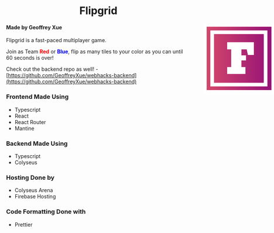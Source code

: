 <div align="center">
<h1><b>Flipgrid</b></h1>
  <img src="./public/logo192.png" style="position:absolute; right:0"></img>
</div>

#### Made by Geoffrey Xue

Flipgrid is a fast-paced multiplayer game.

Join as Team <span style="color:red">**Red**</span> or <span style="color:blue">**Blue**</span>, flip as many tiles to your color as you can until 60 seconds is over!

Check out the backend repo as well! - [https://github.com/GeoffreyXue/webhacks-backend](https://github.com/GeoffreyXue/webhacks-backend)

### Frontend Made Using

-   Typescript
-   React
-   React Router
-   Mantine

### Backend Made Using

-   Typescript
-   Colyseus

### Hosting Done by

-   Colyseus Arena
-   Firebase Hosting

### Code Formatting Done with

-   Prettier
